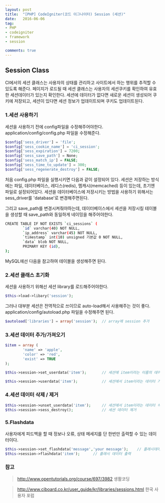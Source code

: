 ```yaml
---
layout: post
title:  "[PHP] CodeIgniter(코드 이그나이터) Session (세션)"
date:   2016-06-06
tag:
- PHP
- codeigniter
- framework
- session

comments: true
---
```


## Session Class
CI에서의 세션 클래스는 사용자의 상태를 관리하고 사이트에서 하는 행위를 추적할 수 있도록 해준다.
페이지가 로드될 때 세션 클래스는 사용자의 세션쿠키를 확인하여 유효한 세션데이터가 있는지 확인한다.
세션에 데이터가 없다면 새로운 세션이 생성되어 쿠키에 저장되고, 세션이 있다면 세션 정보가 업데이트되며 쿠키도 업데이트된다.

### 1.세션 사용하기
세션을 사용하기 전에 config파일을 수정해주어야한다. application/config/config.php 파일을 수정해준다.

```php
$config['sess_driver'] = 'file';
$config['sess_cookie_name'] = 'ci_session';
$config['sess_expiration'] = 7200;
$config['sess_save_path'] = None;
$config['sess_match_ip'] = FALSE;
$config['sess_time_to_update'] = 300;
$config['sess_regenerate_destroy'] = FALSE;
```

처음 config.php 파일을 실행시키면 다음과 같이 설정되어 있다.
세션은 저장하는 방식에는 파일, 데이터베이스, 레디스(redis), 멤캐시(memcached) 등이 있는데, 초기엔 파일로 설정되어있다.
세션을 데이터베이스에 저장시키는 방법을 사용하기 위해서는 sess_driver를 'database'로 변경해주면된다.

그리고 save_path를 변경시켜줘야하는데, 데이터베이스에서 세션을 저장시킬 테이블을 생성할 때 save_path와 동일하게 네이밍을 해주어야한다. 

```bash
CREATE TABLE IF NOT EXISTS `ci_sessions` (
        `id` varchar(40) NOT NULL,
        `ip_address` varchar(45) NOT NULL,
        `timestamp` int(10) unsigned 기본값 0 NOT NULL,
        `data` blob NOT NULL,
        PRIMARY KEY (id),
);
```

MySQL에선 다음을 참고하여 테이블을 생성해주면 된다.

### 2.세션 클래스 초기화
세션을 사용하기 위해선 세션 library를 로드해주어야한다. 

```php
$this->load->libary('session');
```

그러나 대부분 세션은 전역적으로 쓰이므로 auto-load해서 사용해주는 것이 좋다.
application/config/autoload.php 파일을 수정해주면 된다.

```php
$autoload['libraries'] = array('session');	// array에 session 추가
```

### 3.세션 데이터 추가/가져오기

```php
$item = array (
		'name' => 'apple',
		'color' => 'red',
		'exist' => TRUE
);

$this->session->set_userdata('item');		// 세션에 item이라는 이름의 데이터 저장

$this->session->userdata('item');			// 세션에서 item이라는 데이터 가져오기	
```

### 4.세션 데이터 삭제 / 제거

```php
$this->session->unset_userdata('item');		// 세션에서 item이라는 데이터 삭제
$this->session->sess_destroy();				// 세션 데이터 제거
```

### 5.Flashdata
사용자에게 피드백을 할 때 정보나 오류, 상태 메세지를 단 한번만 출력할 수 있는 데이터이다.

```php
$this->session->set_flashdata('message','your message');	// 플래시데이터 생성
$this->session->flashdata('item');		// 플래시 데이터 출력
```


### 참고
> http://www.opentutorials.org/course/697/3982 생활코딩

> http://www.ciboard.co.kr/user_guide/kr/libraries/sessions.html 한국 사용자 포럼

